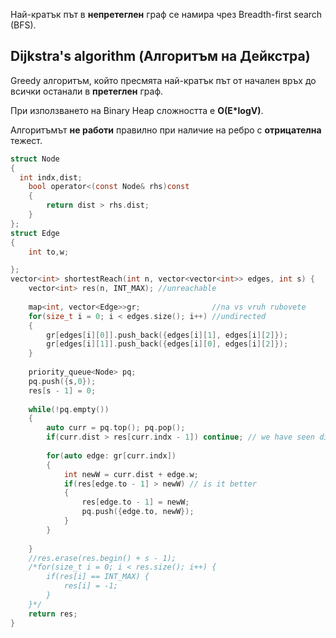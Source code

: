 
Най-кратък път в **непретеглен** граф се намира чрез Breadth-first search (BFS).

## Dijkstra's algorithm (Алгоритъм на Дейкстра)

Greedy алгоритъм, който пресмята най-кратък път от начален връх до всички останали в **претеглен** граф.

При използването на Binary Heap сложността е **O(E*logV)**.

Алгоритъмът **не работи** правилно при наличие на ребро с **отрицателна** тежест.

```c
struct Node
{
  int indx,dist;   
    bool operator<(const Node& rhs)const
    {
        return dist > rhs.dist;
    }
};
struct Edge
{
    int to,w;

};
vector<int> shortestReach(int n, vector<vector<int>> edges, int s) {
    vector<int> res(n, INT_MAX); //unreachable
    
    map<int, vector<Edge>>gr;                //na vs vruh rubovete
    for(size_t i = 0; i < edges.size(); i++) //undirected
    {
        gr[edges[i][0]].push_back({edges[i][1], edges[i][2]});
        gr[edges[i][1]].push_back({edges[i][0], edges[i][2]});
    }
    
    priority_queue<Node> pq;
    pq.push({s,0});
    res[s - 1] = 0;
    
    while(!pq.empty())
    {
        auto curr = pq.top(); pq.pop();
        if(curr.dist > res[curr.indx - 1]) continue; // we have seen diff and better
        
        for(auto edge: gr[curr.indx])
        {
            int newW = curr.dist + edge.w;
            if(res[edge.to - 1] > newW) // is it better
            {
                res[edge.to - 1] = newW;
                pq.push({edge.to, newW});
            }
        }
        
    }
    //res.erase(res.begin() + s - 1);
    /*for(size_t i = 0; i < res.size(); i++) {
        if(res[i] == INT_MAX) {
            res[i] = -1;
        }
    }*/
    return res;
}
```
